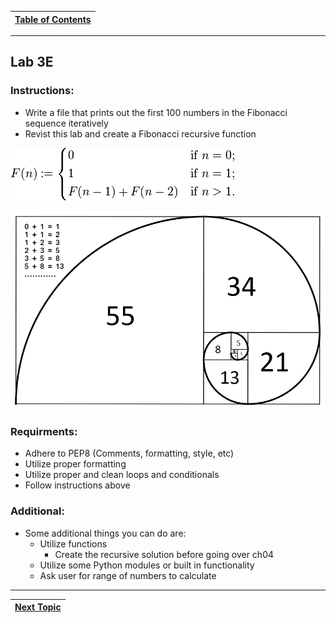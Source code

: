 |[Table of Contents](/00-Table-of-Contents.md)|
|---|

---

## Lab 3E

### Instructions:

* Write a file that prints out the first 100 numbers in the Fibonacci sequence iteratively 
* Revist this lab and create a Fibonacci recursive function

![](/assets/13import.png)

![](/assets/14import.png)

### Requirments:

* Adhere to PEP8 \(Comments, formatting, style, etc\)
* Utilize proper formatting
* Utilize proper and clean loops and conditionals
* Follow instructions above

### Additional:

* Some additional things you can do are:
  * Utilize functions
    * Create the recursive solution before going over ch04
  * Utilize some Python modules or built in functionality
  * Ask user for range of numbers to calculate

---

|[Next Topic](/03_Flow_Control/07_break_continue.md)|
|---|
